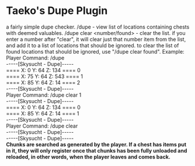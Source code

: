 # Taeko's Dupe Plugin
a fairly simple dupe checker.
/dupe - view list of locations containing chests with deemed valuables.
/dupe clear <number/found> - clear the list. if you enter a number after "clear", it will clear just that number item from the list, and add it to a list of locations that should be ignored. to clear the list of found locations that should be ignored, use "/dupe clear found".
Example:
Player Command: /dupe<br>
-----[Skysucht - Dupe]-----<br>
==== X: 0 Y: 64 Z: 134 ==== 0<br>
==== X: 75 Y: 64 Z: 543 ==== 1<br>
==== X: 85 Y: 64 Z: 14 ==== 2<br>
-----[Skysucht - Dupe]-----<br>
Player Command: /dupe clear 1<br>
-----[Skysucht - Dupe]-----<br>
==== X: 0 Y: 64 Z: 134 ==== 0<br>
==== X: 85 Y: 64 Z: 14 ==== 1<br>
-----[Skysucht - Dupe]-----<br>
Player Command: /dupe clear<br>
-----[Skysucht - Dupe]-----<br>
-----[Skysucht - Dupe]-----<br>
<strong>Chunks are searched as generated by the player. If a chest has items put in it, they will only register once that chunks has been fully unloaded and reloaded, in other words, when the player leaves and comes back.</strong>
